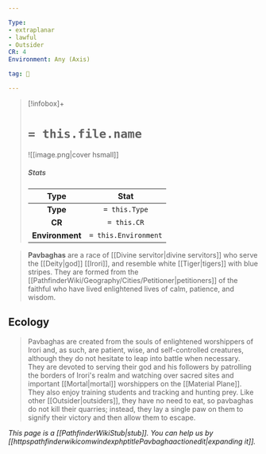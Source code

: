 ```yaml
---

Type:
- extraplanar
- lawful
- Outsider
CR: 4
Environment: Any (Axis)

tag: 👹

---
```


> [!infobox]+
> #  `= this.file.name`
> ![[image.png|cover hsmall]]
> ##### Stats
> Type | Stat |
> :---:|:---:|
> **Type** | `= this.Type` |
> **CR** | `= this.CR` |
> **Environment** | `= this.Environment` |



> **Pavbaghas** are a race of [[Divine servitor|divine servitors]] who serve the [[Deity|god]] [[Irori]], and resemble white [[Tiger|tigers]] with blue stripes. They are formed from the [[PathfinderWiki/Geography/Cities/Petitioner|petitioners]] of the faithful who have lived enlightened lives of calm, patience, and wisdom.


## Ecology

> Pavbaghas are created from the souls of enlightened worshippers of Irori and, as such, are patient, wise, and self-controlled creatures, although they do not hesitate to leap into battle when necessary. They are devoted to serving their god and his followers by patrolling the borders of Irori's realm and watching over sacred sites and important [[Mortal|mortal]] worshippers on the [[Material Plane]]. They also enjoy training students and tracking and hunting prey. Like other [[Outsider|outsiders]], they have no need to eat, so pavbaghas do not kill their quarries; instead, they lay a single paw on them to signify their victory and then allow them to escape.



*This page is a [[PathfinderWikiStub|stub]]. You can help us by [[httpspathfinderwikicomwindexphptitlePavbaghaactionedit|expanding it]].*







